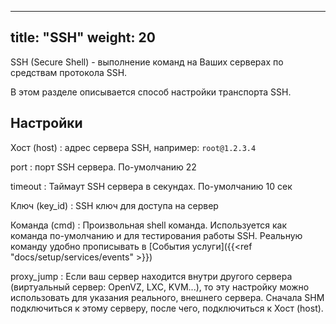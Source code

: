 
---
title: "SSH"
weight: 20
---

SSH (Secure Shell) - выполнение команд на Ваших серверах по средствам протокола SSH.

В этом разделе описывается способ настройки транспорта SSH.

## Настройки

Хост (host)
: адрес сервера SSH, например: `root@1.2.3.4`

port
: порт SSH сервера. По-умолчанию 22

timeout
: Таймаут SSH сервера в секундах. По-умолчанию 10 сек

Ключ (key_id)
: SSH ключ для доступа на сервер

Команда (cmd)
: Произвольная shell команда. Используется как команда по-умолчанию и для тестирования работы SSH.
Реальную команду удобно прописывать в [События услуги]({{<ref "docs/setup/services/events" >}})

proxy_jump
: Если ваш сервер находится внутри другого сервера (виртуальный сервер: OpenVZ, LXC, KVM...), то эту настройку можно использовать для указания реального,
внешнего сервера. Сначала SHM подключиться к этому серверу, после чего, подключиться к Хост (host).


